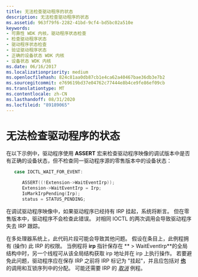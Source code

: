 ```yaml
---
title: 无法检查驱动程序的状态
description: 无法检查驱动程序的状态
ms.assetid: 963f79f6-2282-41bd-9cf4-bd5bc02a510e
keywords:
- 可靠性 WDK 内核，驱动程序状态检查
- 检查驱动程序状态
- 驱动程序状态检查
- 验证驱动程序状态
- 正确的设备状态 WDK 内核
- 设备状态 WDK 内核
ms.date: 06/16/2017
ms.localizationpriority: medium
ms.openlocfilehash: 824c81aa0db87cb1e4ca62a40467bae36db3e7b2
ms.sourcegitcommit: e769619bd37e04762c77444e8b4ce9fe86ef09cb
ms.translationtype: MT
ms.contentlocale: zh-CN
ms.lasthandoff: 08/31/2020
ms.locfileid: "89189065"
---
```

# <a name="failure-to-check-a-drivers-state"></a>无法检查驱动程序的状态





在以下示例中，驱动程序使用 **ASSERT** 宏来检查驱动程序映像的调试版本中是否有正确的设备状态，但不检查同一驱动程序源的零售版本中的设备状态：

```cpp
   case IOCTL_WAIT_FOR_EVENT:

      ASSERT((!Extension->WaitEventIrp));
      Extension->WaitEventIrp = Irp;
      IoMarkIrpPending(Irp);
      status = STATUS_PENDING;
```

在调试驱动程序映像中，如果驱动程序已经持有 IRP 挂起，系统将断言。 但在零售版本中，驱动程序不会检查此错误。 对相同 IOCTL 的两次调用会导致驱动程序失去 IRP 跟踪。

在多处理器系统上，此代码片段可能会导致其他问题。 假设在条目上，此例程拥有 (操作) 此 IRP 的权限。 当例程将 **irp** 指针保存在 ** &gt; WaitEventIrp**的全局结构中时，另一个线程可从该全局结构获取 irp 地址并在 irp 上执行操作。 若要避免此问题，驱动程序应在保存 IRP 之前将 IRP 标记为 "挂起"，并且应包括对 [**也**](/windows-hardware/drivers/ddi/wdm/nf-wdm-iomarkirppending) 的调用和互锁序列中的分配。 可能还需要 IRP 的 [*取消*](/windows-hardware/drivers/ddi/wdm/nc-wdm-driver_cancel) 例程。

 


